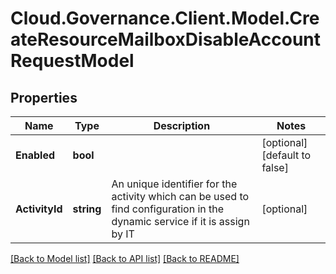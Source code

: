 # Cloud.Governance.Client.Model.CreateResourceMailboxDisableAccountRequestModel
## Properties

Name | Type | Description | Notes
------------ | ------------- | ------------- | -------------
**Enabled** | **bool** |  | [optional] [default to false]
**ActivityId** | **string** | An unique identifier for the activity which can be used to find configuration in the dynamic service if it is assign by IT | [optional] 

[[Back to Model list]](../README.md#documentation-for-models) [[Back to API list]](../README.md#documentation-for-api-endpoints) [[Back to README]](../README.md)

